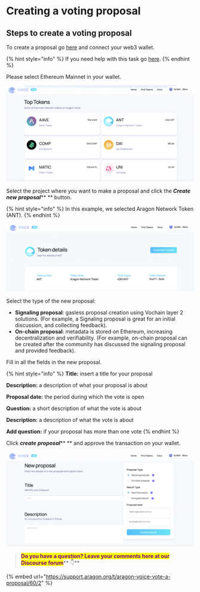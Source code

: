 # Creating a voting proposal

## Steps to create a voting proposal

To create a proposal go [here](https://voice.aragon.org) and connect your web3 wallet.

{% hint style="info" %}
If you need help with this task go [here](https://github.com/78carla/tech\_1/blob/main/products/aragon-voice/broken-reference/README.md).
{% endhint %}

Please select Ethereum Mainnet in your wallet.

![](<../../.gitbook/assets/Schermata 2022-02-11 alle 11.45.02.png>)

Select the project where you want to make a proposal and click the _**Create new proposal**_\*\* \*\* button.

{% hint style="info" %}
In this example, we selected Aragon Network Token (ANT).
{% endhint %}

![](<../../.gitbook/assets/Schermata 2022-02-11 alle 11.48.51.png>)

Select the type of the new proposal:

* **Signaling proposal**: gasless proposal creation using Vochain layer 2 solutions. (For example, a Signaling proposal is great for an initial discussion, and collecting feedback).
* **On-chain proposal**: metadata is stored on Ethereum, increasing decentralization and verifiability. (For example, on-chain proposal can be created after the community has discussed the signaling proposal and provided feedback).

Fill in all the fields in the new proposal.

{% hint style="info" %}
**Title:** insert a title for your proposal

**Description:** a description of what your proposal is about

**Proposal date:** the period during which the vote is open

**Question:** a short description of what the vote is about

**Description:** a description of what the vote is about

**Add question:** if your proposal has more than one vote
{% endhint %}

Click _**create proposal**_\*\* \*\* and approve the transaction on your wallet.

![](<../../.gitbook/assets/Schermata 2022-02-11 alle 11.52.46.png>)

> <mark style="color:purple;">**Do you have a question? Leave your comments here at our Discourse forum**</mark>** 👇**

{% embed url="https://support.aragon.org/t/aragon-voice-vote-a-proposal/60/2" %}
